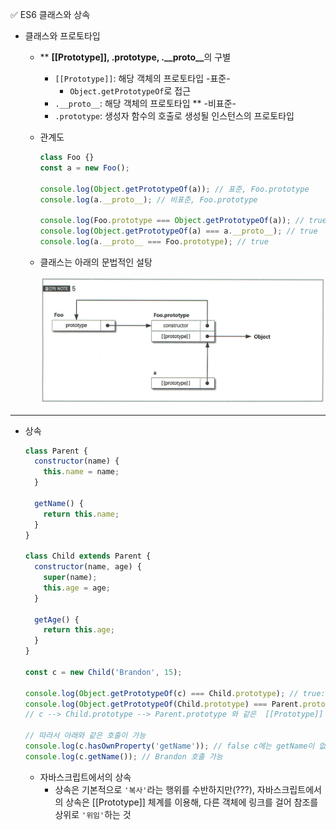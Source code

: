 ✅ ES6 클래스와 상속

- 클래스와 프로토타입

  - \*\* <b>[[Prototype]], .prototype, .\_\_proto\_\_</b>의 구별

    - `[[Prototype]]`: 해당 객체의 프로토타입 -표준-
      - `Object.getPrototypeOf`로 접근
    - `.__proto__`: 해당 객체의 프로토타입 \*\* -비표준-
    - `.prototype`: 생성자 함수의 호출로 생성될 인스턴스의 프로토타입

  - 관계도

    ```javascript
    class Foo {}
    const a = new Foo();

    console.log(Object.getPrototypeOf(a)); // 표준, Foo.prototype
    console.log(a.__proto__); // 비표준, Foo.prototype

    console.log(Foo.prototype === Object.getPrototypeOf(a)); // true
    console.log(Object.getPrototypeOf(a) === a.__proto__); // true
    console.log(a.__proto__ === Foo.prototype); // true
    ```

  - 클래스는 아래의 문법적인 설탕
  
    ![extends](/resources/extends.png)

<hr />

- 상속

  ```js
  class Parent {
    constructor(name) {
      this.name = name;
    }

    getName() {
      return this.name;
    }
  }

  class Child extends Parent {
    constructor(name, age) {
      super(name);
      this.age = age;
    }

    getAge() {
      return this.age;
    }
  }

  const c = new Child('Brandon', 15);

  console.log(Object.getPrototypeOf(c) === Child.prototype); // true: c --> Child.prototype
  console.log(Object.getPrototypeOf(Child.prototype) === Parent.prototype); // true: Child.prototype --> Parent.prototype
  // c --> Child.prototype --> Parent.prototype 와 같은  [[Prototype]] 연쇄를 가짐

  // 따라서 아래와 같은 호출이 가능
  console.log(c.hasOwnProperty('getName')); // false c에는 getName이 없지만
  console.log(c.getName()); // Brandon 호출 가능
  ```

  - 자바스크립트에서의 상속
    - 상속은 기본적으로 `'복사'`라는 행위를 수반하지만(???), 자바스크립트에서의 상속은 [[Prototype]] 체계를 이용해, 다른 객체에 링크를 걸어 참조를 상위로 `'위임'`하는 것
